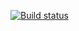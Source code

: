 [![Build status](https://ci.appveyor.com/api/projects/status/bkt0xiym3xc36v5f?svg=true)](https://ci.appveyor.com/project/m1aestro/ajs-ci-task1)
